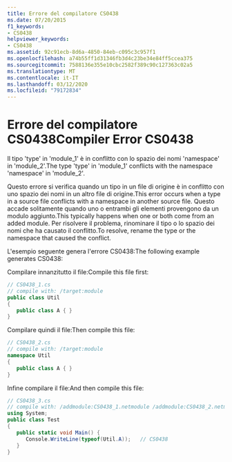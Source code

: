 ```yaml
---
title: Errore del compilatore CS0438
ms.date: 07/20/2015
f1_keywords:
- CS0438
helpviewer_keywords:
- CS0438
ms.assetid: 92c91ecb-8d6a-4850-84eb-c095c3c957f1
ms.openlocfilehash: a74b55ff1d31346fb3d4c23be34e84ff5ccea375
ms.sourcegitcommit: 7588136e355e10cbc2582f389c90c127363c02a5
ms.translationtype: MT
ms.contentlocale: it-IT
ms.lasthandoff: 03/12/2020
ms.locfileid: "79172834"
---
```

# <a name="compiler-error-cs0438"></a><span data-ttu-id="ca39c-102">Errore del compilatore CS0438</span><span class="sxs-lookup"><span data-stu-id="ca39c-102">Compiler Error CS0438</span></span>
<span data-ttu-id="ca39c-103">Il tipo 'type' in 'module_1' è in conflitto con lo spazio dei nomi 'namespace' in 'module_2'.</span><span class="sxs-lookup"><span data-stu-id="ca39c-103">The type 'type' in 'module_1' conflicts with the namespace 'namespace' in 'module_2'.</span></span>  
  
 <span data-ttu-id="ca39c-104">Questo errore si verifica quando un tipo in un file di origine è in conflitto con uno spazio dei nomi in un altro file di origine.</span><span class="sxs-lookup"><span data-stu-id="ca39c-104">This error occurs when a type in a source file conflicts with a namespace in another source file.</span></span> <span data-ttu-id="ca39c-105">Questo accade solitamente quando uno o entrambi gli elementi provengono da un modulo aggiunto.</span><span class="sxs-lookup"><span data-stu-id="ca39c-105">This typically happens when one or both come from an added module.</span></span> <span data-ttu-id="ca39c-106">Per risolvere il problema, rinominare il tipo o lo spazio dei nomi che ha causato il conflitto.</span><span class="sxs-lookup"><span data-stu-id="ca39c-106">To resolve, rename the type or the namespace that caused the conflict.</span></span>  
  
 <span data-ttu-id="ca39c-107">L'esempio seguente genera l'errore CS0438:</span><span class="sxs-lookup"><span data-stu-id="ca39c-107">The following example generates CS0438:</span></span>  
  
 <span data-ttu-id="ca39c-108">Compilare innanzitutto il file:</span><span class="sxs-lookup"><span data-stu-id="ca39c-108">Compile this file first:</span></span>  
  
```csharp  
// CS0438_1.cs  
// compile with: /target:module  
public class Util  
{  
   public class A { }  
}  
```  
  
 <span data-ttu-id="ca39c-109">Compilare quindi il file:</span><span class="sxs-lookup"><span data-stu-id="ca39c-109">Then compile this file:</span></span>  
  
```csharp  
// CS0438_2.cs  
// compile with: /target:module  
namespace Util
{  
   public class A { }  
}  
```  
  
 <span data-ttu-id="ca39c-110">Infine compilare il file:</span><span class="sxs-lookup"><span data-stu-id="ca39c-110">And then compile this file:</span></span>  
  
```csharp  
// CS0438_3.cs  
// compile with: /addmodule:CS0438_1.netmodule /addmodule:CS0438_2.netmodule  
using System;  
public class Test  
{  
   public static void Main() {  
      Console.WriteLine(typeof(Util.A));   // CS0438  
   }  
}  
```
